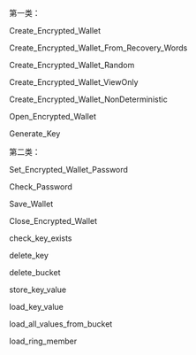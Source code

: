 第一类：

Create\_Encrypted\_Wallet

Create\_Encrypted\_Wallet\_From\_Recovery\_Words

Create\_Encrypted\_Wallet\_Random

Create\_Encrypted\_Wallet\_ViewOnly

Create\_Encrypted\_Wallet\_NonDeterministic

Open\_Encrypted\_Wallet

Generate\_Key

第二类：

Set\_Encrypted\_Wallet\_Password

Check\_Password

Save\_Wallet

Close\_Encrypted\_Wallet

check\_key\_exists

delete\_key

delete\_bucket

store\_key\_value

load\_key\_value

load\_all\_values\_from\_bucket

load\_ring\_member



